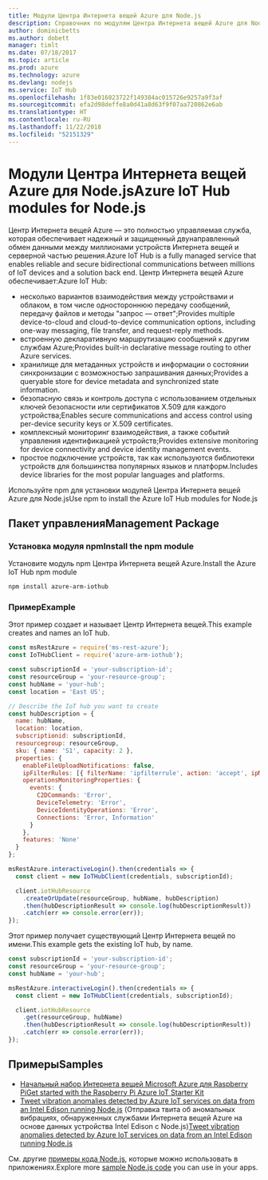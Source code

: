 ```yaml
---
title: Модули Центра Интернета вещей Azure для Node.js
description: Справочник по модулям Центра Интернета вещей Azure для Node.js
author: dominicbetts
ms.author: dobett
manager: timlt
ms.date: 07/18/2017
ms.topic: article
ms.prod: azure
ms.technology: azure
ms.devlang: nodejs
ms.service: IoT Hub
ms.openlocfilehash: 1f83e016023722f149384ac015726e9257a9f3af
ms.sourcegitcommit: efa2d98deffe8a0d41a8d63f9f07aa720862e6ab
ms.translationtype: HT
ms.contentlocale: ru-RU
ms.lasthandoff: 11/22/2018
ms.locfileid: "52151329"
---
```

# <a name="azure-iot-hub-modules-for-nodejs"></a><span data-ttu-id="bf504-103">Модули Центра Интернета вещей Azure для Node.js</span><span class="sxs-lookup"><span data-stu-id="bf504-103">Azure IoT Hub modules for Node.js</span></span>

<span data-ttu-id="bf504-104">Центр Интернета вещей Azure — это полностью управляемая служба, которая обеспечивает надежный и защищенный двунаправленный обмен данными между миллионами устройств Интернета вещей и серверной частью решения.</span><span class="sxs-lookup"><span data-stu-id="bf504-104">Azure IoT Hub is a fully managed service that enables reliable and secure bidirectional communications between millions of IoT devices and a solution back end.</span></span> <span data-ttu-id="bf504-105">Центр Интернета вещей Azure обеспечивает:</span><span class="sxs-lookup"><span data-stu-id="bf504-105">Azure IoT Hub:</span></span>
- <span data-ttu-id="bf504-106">несколько вариантов взаимодействия между устройствами и облаком, в том числе одностороннюю передачу сообщений, передачу файлов и методы "запрос — ответ";</span><span class="sxs-lookup"><span data-stu-id="bf504-106">Provides multiple device-to-cloud and cloud-to-device communication options, including one-way messaging, file transfer, and request-reply methods.</span></span>
- <span data-ttu-id="bf504-107">встроенную декларативную маршрутизацию сообщений к другим службам Azure;</span><span class="sxs-lookup"><span data-stu-id="bf504-107">Provides built-in declarative message routing to other Azure services.</span></span>
- <span data-ttu-id="bf504-108">хранилище для метаданных устройств и информации о состоянии синхронизации с возможностью запрашивания данных;</span><span class="sxs-lookup"><span data-stu-id="bf504-108">Provides a queryable store for device metadata and synchronized state information.</span></span>
- <span data-ttu-id="bf504-109">безопасную связь и контроль доступа с использованием отдельных ключей безопасности или сертификатов X.509 для каждого устройства;</span><span class="sxs-lookup"><span data-stu-id="bf504-109">Enables secure communications and access control using per-device security keys or X.509 certificates.</span></span>
- <span data-ttu-id="bf504-110">комплексный мониторинг взаимодействия, а также событий управления идентификацией устройств;</span><span class="sxs-lookup"><span data-stu-id="bf504-110">Provides extensive monitoring for device connectivity and device identity management events.</span></span>
- <span data-ttu-id="bf504-111">простое подключение устройств, так как используются библиотеки устройств для большинства популярных языков и платформ.</span><span class="sxs-lookup"><span data-stu-id="bf504-111">Includes device libraries for the most popular languages and platforms.</span></span>

<span data-ttu-id="bf504-112">Используйте npm для установки модулей Центра Интернета вещей Azure для Node.js</span><span class="sxs-lookup"><span data-stu-id="bf504-112">Use npm to install the Azure IoT Hub modules for Node.js</span></span>

## <a name="management-package"></a><span data-ttu-id="bf504-113">Пакет управления</span><span class="sxs-lookup"><span data-stu-id="bf504-113">Management Package</span></span>

### <a name="install-the-npm-module"></a><span data-ttu-id="bf504-114">Установка модуля npm</span><span class="sxs-lookup"><span data-stu-id="bf504-114">Install the npm module</span></span>

<span data-ttu-id="bf504-115">Установите модуль npm Центра Интернета вещей Azure.</span><span class="sxs-lookup"><span data-stu-id="bf504-115">Install the Azure IoT Hub npm module</span></span>

```bash
npm install azure-arm-iothub
```

### <a name="example"></a><span data-ttu-id="bf504-116">Пример</span><span class="sxs-lookup"><span data-stu-id="bf504-116">Example</span></span>

<span data-ttu-id="bf504-117">Этот пример создает и называет Центр Интернета вещей.</span><span class="sxs-lookup"><span data-stu-id="bf504-117">This example creates and names an IoT hub.</span></span>

```javascript
const msRestAzure = require('ms-rest-azure');
const IoTHubClient = require('azure-arm-iothub');

const subscriptionId = 'your-subscription-id';
const resourceGroup = 'your-resource-group';
const hubName = 'your-hub';
const location = 'East US';

// Describe the IoT hub you want to create
const hubDescription = {
  name: hubName,
  location: location,
  subscriptionid: subscriptionId,
  resourcegroup: resourceGroup,
  sku: { name: 'S1', capacity: 2 },
  properties: {
    enableFileUploadNotifications: false,
    ipFilterRules: [{ filterName: 'ipfilterrule', action: 'accept', ipMask: '0.0.0.0/0' }],
    operationsMonitoringProperties: {
      events: {
        C2DCommands: 'Error',
        DeviceTelemetry: 'Error',
        DeviceIdentityOperations: 'Error',
        Connections: 'Error, Information'
      }
    },
    features: 'None'
  }
};

msRestAzure.interactiveLogin().then(credentials => {
  const client = new IoTHubClient(credentials, subscriptionId);

  client.iotHubResource
    .createOrUpdate(resourceGroup, hubName, hubDescription)
    .then(hubDescriptionResult => console.log(hubDescriptionResult))
    .catch(err => console.error(err));
});
```

<span data-ttu-id="bf504-118">Этот пример получает существующий Центр Интернета вещей по имени.</span><span class="sxs-lookup"><span data-stu-id="bf504-118">This example gets the existing IoT hub, by name.</span></span>

```javascript
const subscriptionId = 'your-subscription-id';
const resourceGroup = 'your-resource-group';
const hubName = 'your-hub';

msRestAzure.interactiveLogin().then(credentials => {
  const client = new IoTHubClient(credentials, subscriptionId);

  client.iotHubResource
    .get(resourceGroup, hubName)
    .then(hubDescriptionResult => console.log(hubDescriptionResult))
    .catch(err => console.error(err));
});
```

## <a name="samples"></a><span data-ttu-id="bf504-119">Примеры</span><span class="sxs-lookup"><span data-stu-id="bf504-119">Samples</span></span>

- [<span data-ttu-id="bf504-120">Начальный набор Интернета вещей Microsoft Azure для Raspberry Pi</span><span class="sxs-lookup"><span data-stu-id="bf504-120">Get started with the Raspberry Pi Azure IoT Starter Kit</span></span>](https://azure.microsoft.com/resources/samples/iot-remote-monitoring-node-raspberrypi-getstartedkit/)
- <span data-ttu-id="bf504-121">[Tweet vibration anomalies detected by Azure IoT services on data from an Intel Edison running Node.js](https://azure.microsoft.com/resources/samples/iot-hub-nodejs-intel-edison-vibration-anomaly-detection/) (Отправка твита об аномальных вибрациях, обнаруженных службами Интернета вещей Azure на основе данных устройства Intel Edison с Node.js)</span><span class="sxs-lookup"><span data-stu-id="bf504-121">[Tweet vibration anomalies detected by Azure IoT services on data from an Intel Edison running Node.js](https://azure.microsoft.com/resources/samples/iot-hub-nodejs-intel-edison-vibration-anomaly-detection/)</span></span>

<span data-ttu-id="bf504-122">См. другие [примеры кода Node.js](https://azure.microsoft.com/resources/samples/?platform=nodejs), которые можно использовать в приложениях.</span><span class="sxs-lookup"><span data-stu-id="bf504-122">Explore more [sample Node.js code](https://azure.microsoft.com/resources/samples/?platform=nodejs) you can use in your apps.</span></span>
